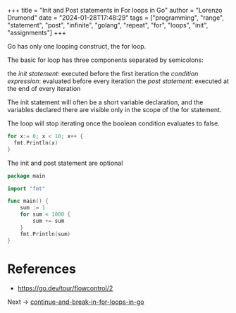 +++
title = "Init and Post statements in For loops in Go"
author = "Lorenzo Drumond"
date = "2024-01-28T17:48:29"
tags = ["programming",  "range",  "statement",  "post",  "infinite",  "golang",  "repeat",  "for",  "loops",  "init",  "assignments"]
+++


Go has only one looping construct, the for loop.

The basic for loop has three components separated by semicolons:

the _init statement_: executed before the first iteration
the _condition expression_: evaluated before every iteration
the _post statement_: executed at the end of every iteration

The init statement will often be a short variable declaration, and the variables declared there are visible only in the scope of the for statement.

The loop will stop iterating once the boolean condition evaluates to false.


```go
for x:= 0; x < 10; x++ {
  fmt.Println(x)
}
```

The init and post statement are optional
```go
package main

import "fmt"

func main() {
	sum := 1
	for sum < 1000 {
		sum += sum
	}
	fmt.Println(sum)
}
```

# References
- https://go.dev/tour/flowcontrol/2

Next -> [continue-and-break-in-for-loops-in-go](/wiki/continue-and-break-in-for-loops-in-go/)
